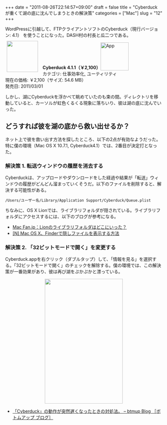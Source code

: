 +++
date = "2011-08-26T22:14:57+09:00"
draft = false
title = "Cyberduck が重くて湖の底に沈んでしまうときの解決策"
categories = ["Mac"]
slug = "12"
+++

WordPressに引越して、FTPクライアントソフトのCyberduck（現行バージョン: 4.1） を使うことになった。DASH村の村長と瓜二つである。

<a href="https://itunes.apple.com/jp/app/id409222199?mt=12&uo=4&at=11l3RT" target="_blank" rel="nofollow"><img width="100" class="alignleft" align="left" src="http://a3.mzstatic.com/us/r1000/100/Purple/fc/90/07/mzi.xvwkhodl.100x100-75.png" style="margin: -5px 15px 1px 5px;"></a><strong> Cyberduck 4.1.1（￥2,100）</strong><a href="https://itunes.apple.com/jp/app/id409222199?mt=12&uo=4&at=11l3RT" target="_blank" rel="nofollow" class=""><img src="/images/2012/12/viewinitunes_jp.png" style="vertical-align:bottom;" width="90" alt="App"></a><br> カテゴリ: 仕事効率化, ユーティリティ<br> 現在の価格: ￥2,100（サイズ: 54.6 MB）<br> 発売日: 2011/03/01<br style="clear: both;">

しかし、湖にCyberduckを浮かべて眺めていたのも束の間。ディレクトリを移動していると、カーソルが虹色くるくる現象に落ちいり、彼は湖の底に沈んでいった。

<h2>どうすれば彼を湖の底から救い出せるか？</h2>

ネット上で彼を救い出す方法を探したところ、以下の2点が有効なようだった。特に僕の環境（Mac OS X 10.7.1, Cyberduck4.1）では、2番目が決定打となった。

<h3>解決策 1. 転送ウィンドウの履歴を消去する</h3>

Cyberduckは、アップロードやダウンロードをした経過や結果が「転送」ウィンドウの履歴がどんどん溜まっていくそうだ。以下のファイルを削除すると、解決する可能性がある。

<pre><code>/Users/ユーザー名/Library/Application Support/Cyberduck/Queue.plist</code></pre>

ちなみに、OS X Lionでは、ライブラリフォルダが隠されている。ライブラリフォルダにアクセスするには、以下のブログが参考になる。

* <a href="http://macfan.jp/guide/2011/07/26/lion_2.html" target="_blank" class="">Mac Fan.jp：Lionのライブラリフォルダはどこにいった？</a><br style="clear:both;">
* <a href="http://netafull.net/macosx/014755.html" target="_blank">[N] Mac OS X、Finderで隠しファイルを表示する方法</a>

<h3>解決策 2. 「32ビットモードで開く」を変更する</h3>

Cyberduck.appを右クリック（ダブルタップ）して、「情報を見る」を選択する。「32ビットモードで開く」のチェックを解除する。僕の環境では、この解決策が一番効果があり、彼は再び湖をぷかぷかと漂っている。

<img style="display:block; margin-left:auto; margin-right:auto;" src="/images/2011/09/0012_1.jpg" border="0" width="250" height="401">

* <a href="http://blog.btmup.com/web-general/cyberduck.html?view=co_list" target="_blank" class="">「Cyberduck」の動作が突然遅くなったときの対処法。 – btmup Blog ［ボトムアップ ブログ］</a><br style="clear:both;">

